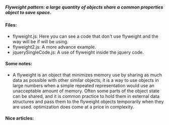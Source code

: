 ##### Flyweight pattern: a large quantity of objects share a common properties object to save space.

#### Files:
+ flyweight.js: Here you can see a code that don't use flyweight and the way will be if will be using.
+ flyweight2.js: A more advance example.
+ jquerySingleCode.js: A use of flyweight inside the jquery code.

#### Some notes:
+ A flyweight is an object that minimizes memory use by sharing as much data as possible with other similar objects; it is a way to use objects in large numbers when a simple repeated representation would use an unacceptable amount of memory. Often some parts of the object state can be shared, and it is common practice to hold them in external data structures and pass them to the flyweight objects temporarily when they are used. optimization does come at a price in complexity. 


#### Nice articles:
